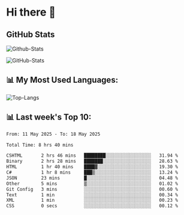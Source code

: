 # Hi there 👋

## GitHub Stats
![Github-Stats](https://github-readme-stats-sigma-five.vercel.app/api?username=ltorson&show_icons=true&theme=radical&count_private=true&show=reviews,discussions_started,discussions_answered,prs_merged,prs_merged_percentage)

![GitHub-Stats](https://github-readme-stats.vercel.app/api/wakatime?username=LeeTorson&theme=synthwave&size_weight=0.5&count_weight=0.5&title_color=36F9F6&langs_count=10&count_private=true)

## 📊 My Most Used Languages:
![Top-Langs](https://github-readme-stats-sigma-five.vercel.app/api/top-langs/?username=LTorson&layout=compact&langs_count=10)


## 📊 Last week's Top 10:
<!--START_SECTION:waka-->

```txt
From: 11 May 2025 - To: 18 May 2025

Total Time: 8 hrs 40 mins

CSHTML       2 hrs 46 mins   ████████░░░░░░░░░░░░░░░░░   31.94 %
Binary       2 hrs 28 mins   ███████░░░░░░░░░░░░░░░░░░   28.63 %
HTML         1 hr 40 mins    ████▓░░░░░░░░░░░░░░░░░░░░   19.30 %
C#           1 hr 8 mins     ███▒░░░░░░░░░░░░░░░░░░░░░   13.24 %
JSON         23 mins         █░░░░░░░░░░░░░░░░░░░░░░░░   04.48 %
Other        5 mins          ▒░░░░░░░░░░░░░░░░░░░░░░░░   01.02 %
Git Config   3 mins          ░░░░░░░░░░░░░░░░░░░░░░░░░   00.60 %
Text         1 min           ░░░░░░░░░░░░░░░░░░░░░░░░░   00.34 %
XML          1 min           ░░░░░░░░░░░░░░░░░░░░░░░░░   00.23 %
CSS          0 secs          ░░░░░░░░░░░░░░░░░░░░░░░░░   00.12 %
```

<!--END_SECTION:waka-->
